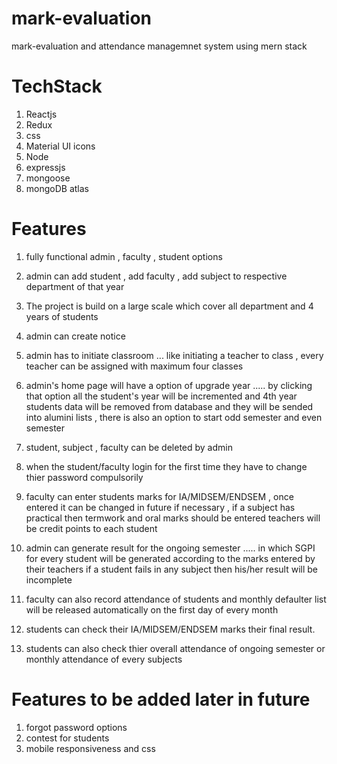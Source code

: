 # mark-evaluation
  mark-evaluation and attendance managemnet system using mern stack 
 
 
 # TechStack
 
 1. Reactjs
 2. Redux
 3. css
 4. Material UI icons
 5. Node
 6. expressjs
 7. mongoose
 8. mongoDB atlas
 
 
# Features

 1. fully functional admin , faculty , student options
 2. admin can add student , add faculty , add subject  to respective department of that year
 3. The project is build on a large scale which cover all department and 4 years of students
 4. admin can create notice 
 5. admin has to initiate classroom ... like initiating a teacher to class ,  every teacher can be assigned with maximum four classes
 6. admin's home page will have a option of upgrade year ..... by clicking that option all the student's year will be incremented and 4th year students data         will be removed from database and they will be sended into alumini lists , there is also an option to start odd semester and even semester 
 7. student, subject , faculty can be deleted by admin
 8. when the student/faculty login for the first time they have to change thier password compulsorily
 9. faculty can enter students marks for IA/MIDSEM/ENDSEM , once entered it can be changed in future if necessary , if a subject has practical then termwork and     oral marks should be entered  teachers will be credit points to each student                                                                                
 10. admin can generate result for the ongoing semester ..... in which SGPI for every student will be generated according to the marks entered by their teachers
    if a student fails in any subject then his/her result will be incomplete
    
 11. faculty can also record attendance of students and monthly defaulter list will be released automatically on the first day of every month
 
 12. students can check their IA/MIDSEM/ENDSEM marks their final result.
 13. students can also check thier overall attendance of ongoing semester or monthly attendance of every subjects
 
 
 
# Features to be added later in future

 1. forgot password options
 2. contest for students
 3. mobile responsiveness and css
 
    
 
 
 
